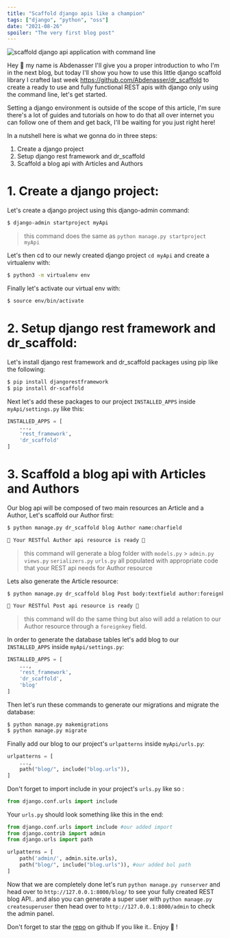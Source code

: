 ```yaml
---
title: "Scaffold django apis like a champion"
tags: ["django", "python", "oss"]
date: "2021-08-26"
spoiler: "The very first blog post"
---
```


![scaffold django api application with command line](https://dev-to-uploads.s3.amazonaws.com/uploads/articles/68vl7f0fy7bbhtym2akf.png)

Hey 👋 my name is Abdenasser I'll give you a proper introduction to who I'm in the next blog, but today I'll show you how to use this little django scaffold library I crafted last week https://github.com/Abdenasser/dr_scaffold to create a ready to use and fully functional REST apis with django only using the command line, let's get started.

Setting a django environment is outside of the scope of this article, I'm sure there's a lot of guides and tutorials on how to do that all over internet you can follow one of them and get back, I'll be waiting for you just right here!

In a nutshell here is what we gonna do in three steps:

1. Create a django project
2. Setup django rest framework and dr_scaffold
3. Scaffold a blog api with Articles and Authors

# 1. Create a django project:

Let's create a django project using this django-admin command:

```bash
$ django-admin startproject myApi
```

> this command does the same as `python manage.py startproject myApi`

Let's then cd to our newly created django project `cd myApi` and create a virtualenv with:

```bash
$ python3 -m virtualenv env
```

Finally let's activate our virtual env with:

```bash
$ source env/bin/activate
```

# 2. Setup django rest framework and dr_scaffold:

Let's install django rest framework and dr_scaffold packages using pip like the following:

```bash
$ pip install djangorestframework
$ pip install dr-scaffold
```

Next let's add these packages to our project `INSTALLED_APPS` inside `myApi/settings.py` like this:

```python
INSTALLED_APPS = [
    ...,
    'rest_framework',
    'dr_scaffold'
]
```

# 3. Scaffold a blog api with Articles and Authors

Our blog api will be composed of two main resources an Article and a Author, Let's scaffold our Author first:

```bash
$ python manage.py dr_scaffold blog Author name:charfield

🎉 Your RESTful Author api resource is ready 🎉
```

> this command will generate a blog folder with `models.py` > `admin.py` `views.py` `serializers.py` `urls.py` all populated with appropriate code that your REST api needs for Author resource

Lets also generate the Article resource:

```bash
$ python manage.py dr_scaffold blog Post body:textfield author:foreignkey:Author

🎉 Your RESTful Post api resource is ready 🎉
```

> this command will do the same thing but also will add a relation to our Author resource through a `foreignkey` field.

In order to generate the database tables let's add blog to our `INSTALLED_APPS` inside `myApi/settings.py`:

```python
INSTALLED_APPS = [
    ...,
    'rest_framework',
    'dr_scaffold',
    'blog'
]
```

Then let's run these commands to generate our migrations and migrate the database:

```bash
$ python manage.py makemigrations
$ python manage.py migrate
```

Finally add our blog to our project's `urlpatterns` inside `myApi/urls.py`:

```python
urlpatterns = [
    ...,
    path("blog/", include("blog.urls")),
]
```

Don't forget to import include in your project's `urls.py` like so :

```python
from django.conf.urls import include
```

Your `urls.py` should look something like this in the end:

```python
from django.conf.urls import include #our added import
from django.contrib import admin
from django.urls import path

urlpatterns = [
    path('admin/', admin.site.urls),
    path("blog/", include("blog.urls")), #our added bol path
]
```

Now that we are completely done let's run `python manage.py runserver` and head over to `http://127.0.0.1:8000/blog/` to see your fully created REST blog API.. and also you can generate a super user with `python manage.py createsuperuser` then head over to `http://127.0.0.1:8000/admin` to check the admin panel.

Don't forget to star the [repo](https://github.com/Abdenasser/dr_scaffold) on github If you like it.. Enjoy 🎉 !
